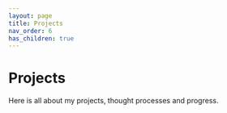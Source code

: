 ```yaml
---
layout: page
title: Projects
nav_order: 6
has_children: true
---
```

# Projects
Here is all about my projects, thought processes and progress.  